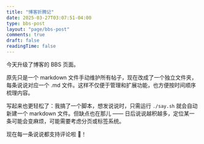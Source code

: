 ```yaml
---
title: "博客折腾记"
date: 2025-03-27T03:07:51-04:00
type: bbs-post
layout: "page/bbs-post"
comments: true
draft: false
readingTime: false
---
```


今天升级了博客的 BBS 页面。

原先只是一个 markdown 文件手动维护所有帖子，现在改成了一个独立文件夹，每条说说对应一个 .md 文件。这样不仅便于管理和扩展功能，也方便按时间顺序梳理内容。

写起来也更轻松了：我搞了一个脚本，想发说说时，只需运行 `./say.sh` 就会自动新建一个 markdown 文件。但缺点也在那儿 —— 日后说说越积越多，定位某一条可能会变麻烦，可能需要考虑分页或标签系统。

现在每一条说说都支持评论啦 💬！